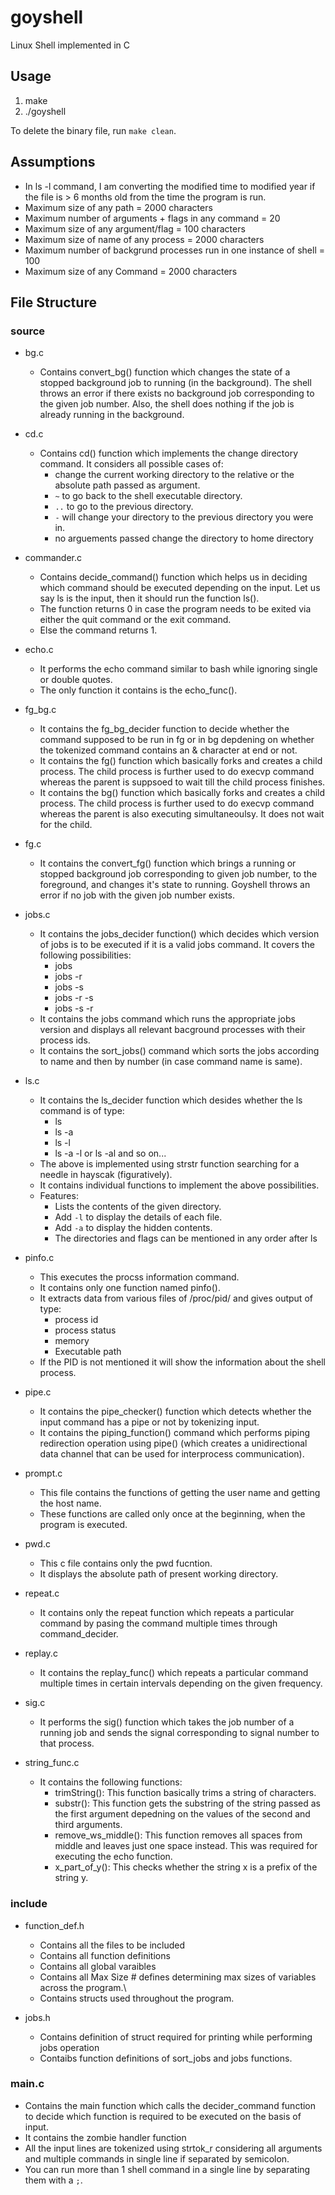 # goyshell

Linux Shell implemented in C

## Usage

1. make
2. ./goyshell

To delete the binary file, run `make clean`.

## Assumptions

* In ls -l command, I am converting the modified time to modified year if the file is > 6 months old from the time the program is run.
* Maximum size of any path = 2000 characters
* Maximum number of arguments + flags in any command = 20
* Maximum size of any argument/flag = 100 characters
* Maximum size of name of any process = 2000 characters
* Maximum number of backgrund processes run in one instance of shell = 100
* Maximum size of any Command = 2000 characters

## File Structure

### source

* bg.c
  * Contains convert_bg() function which changes the state of a stopped background job to running (in the background). The shell throws an error if there exists no background job corresponding to the given job number. Also, the shell does nothing if the job is already running in the background.  

* cd.c
  * Contains cd() function which implements the change directory command. It considers all possible cases of:
    * change the current working directory to the relative or the absolute path passed as argument.
    * `~` to go back to the shell executable directory.
    * `..` to go to the previous directory.
    * `-` will change your directory to the previous directory you were in.
    * no arguements passed change the directory to home directory

* commander.c
  * Contains decide_command() function which helps us in deciding which command should be executed depending on the input. Let us say ls is the input, then it should run the function ls().
  * The function returns 0 in case the program needs to be exited via either the quit command or the exit command.
  * Else the command returns 1.

* echo.c
  * It performs the echo command similar to bash while ignoring single or double quotes.
  * The only function it contains is the echo_func().

* fg_bg.c
  * It contains the fg_bg_decider function to decide whether the command supposed to be run in fg or in bg depdening on whether the tokenized command contains an & character at end or not.
  * It contains the fg() function which basically forks and creates a child process. The child process is further used to do execvp command whereas the parent is suppsoed to wait till the child process finishes.
  * It contains the bg() function which basically forks and creates a child process. The child process is further used to do execvp command whereas the parent is also executing simultaneoulsy. It does not wait for the child.

* fg.c
  * It contains the convert_fg() function which brings a running or stopped background job corresponding to given job number, to the foreground, and changes it's state to running. Goyshell throws an error if no job with the given job number exists.

* jobs.c
  * It contains the jobs_decider function() which decides which version of jobs is to be executed if it is a valid jobs command. It covers the following possibilities:
    * jobs
    * jobs -r
    * jobs -s
    * jobs -r -s
    * jobs -s -r
  * It contains the jobs command which runs the appropriate jobs version and displays all relevant bacground processes with their process ids.
  * It contains the sort_jobs() command which sorts the jobs according to name and then by number (in case command name is same).

* ls.c
  * It contains the ls_decider function which desides whether the ls command is of type:
    * ls
    * ls -a
    * ls -l
    * ls -a -l or ls -al and so on...
  * The above is implemented using strstr function searching for a needle in hayscak (figuratively).
  * It contains individual functions to implement the above possibilities.  
  * Features:
    * Lists the contents of the given directory.
    * Add `-l` to display the details of each file.
    * Add `-a` to display the hidden contents.
    * The directories and flags can be mentioned in any order after ls

* pinfo.c
  * This executes the procss information command.
  * It contains only one function named pinfo().
  * It extracts data from various files of /proc/pid/ and gives output of type:
    * process id
    * process status
    * memory
    * Executable path
  * If the PID is not mentioned it will show the information about the shell process.

* pipe.c
  * It contains the pipe_checker() function which detects whether the input command has a pipe or not by tokenizing input.
  * It contains the piping_function() command which performs piping redirection operation using pipe() (which creates a unidirectional data channel that can be used for interprocess communication).

* prompt.c
  * This file contains the functions of getting the user name and getting the host name.
  * These functions are called only once at the beginning, when the program is executed.
  
* pwd.c
  * This c file contains only the pwd fucntion.
  * It displays the absolute path of present working directory.

* repeat.c
  * It contains only the repeat function which repeats a particular command by pasing the command multiple times through command_decider.

* replay.c
  * It contains the replay_func() which repeats a particular command multiple times in certain intervals depending on the given frequency.

* sig.c
  * It performs the sig() function which takes the job number of a running job and sends the signal corresponding to signal number to that process.

* string_func.c
  * It contains the following functions:
    * trimString(): This function basically trims a string of characters.
    * substr(): This function gets the substring of the string passed as the first argument depedning on the values of the second and third arguments.
    * remove_ws_middle(): This function removes all spaces from middle and leaves just one space instead. This was required for executing the echo function.
    * x_part_of_y(): This checks whether the string x is a prefix of the string y.

### include

* function_def.h
  * Contains all the files to be included
  * Contains all function definitions
  * Contains all global varaibles
  * Contains all Max Size # defines determining max sizes of variables across the program.\
  * Contains structs used throughout the program.

* jobs.h
  * Contains definition of struct required for printing while performing jobs operation
  * Contaibs function definitions of sort_jobs and jobs functions.

### main.c

* Contains the main function which calls the decider_command function to decide which function is required to be executed on the basis of input.
* It contains the zombie handler function
* All the input lines are tokenized using strtok_r considering all arguments and multiple commands in single line if separated by semicolon.
* You can run more than 1 shell command in  a single line by separating them with a `;`.
